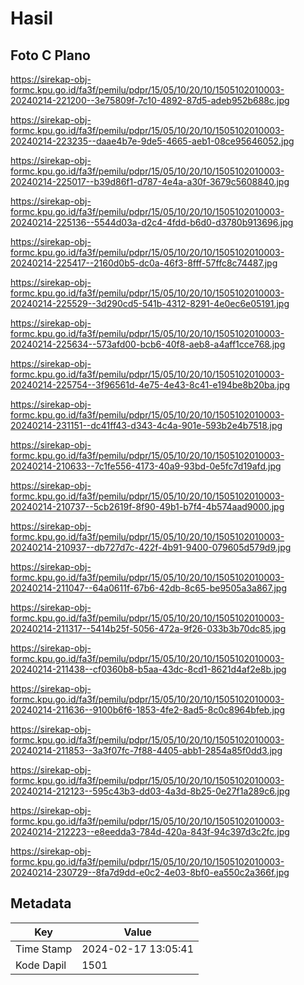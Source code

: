 # Hasil

## Foto C Plano

https://sirekap-obj-formc.kpu.go.id/fa3f/pemilu/pdpr/15/05/10/20/10/1505102010003-20240214-221200--3e75809f-7c10-4892-87d5-adeb952b688c.jpg

https://sirekap-obj-formc.kpu.go.id/fa3f/pemilu/pdpr/15/05/10/20/10/1505102010003-20240214-223235--daae4b7e-9de5-4665-aeb1-08ce95646052.jpg

https://sirekap-obj-formc.kpu.go.id/fa3f/pemilu/pdpr/15/05/10/20/10/1505102010003-20240214-225017--b39d86f1-d787-4e4a-a30f-3679c5608840.jpg

https://sirekap-obj-formc.kpu.go.id/fa3f/pemilu/pdpr/15/05/10/20/10/1505102010003-20240214-225136--5544d03a-d2c4-4fdd-b6d0-d3780b913696.jpg

https://sirekap-obj-formc.kpu.go.id/fa3f/pemilu/pdpr/15/05/10/20/10/1505102010003-20240214-225417--2160d0b5-dc0a-46f3-8fff-57ffc8c74487.jpg

https://sirekap-obj-formc.kpu.go.id/fa3f/pemilu/pdpr/15/05/10/20/10/1505102010003-20240214-225529--3d290cd5-541b-4312-8291-4e0ec6e05191.jpg

https://sirekap-obj-formc.kpu.go.id/fa3f/pemilu/pdpr/15/05/10/20/10/1505102010003-20240214-225634--573afd00-bcb6-40f8-aeb8-a4aff1cce768.jpg

https://sirekap-obj-formc.kpu.go.id/fa3f/pemilu/pdpr/15/05/10/20/10/1505102010003-20240214-225754--3f96561d-4e75-4e43-8c41-e194be8b20ba.jpg

https://sirekap-obj-formc.kpu.go.id/fa3f/pemilu/pdpr/15/05/10/20/10/1505102010003-20240214-231151--dc41ff43-d343-4c4a-901e-593b2e4b7518.jpg

https://sirekap-obj-formc.kpu.go.id/fa3f/pemilu/pdpr/15/05/10/20/10/1505102010003-20240214-210633--7c1fe556-4173-40a9-93bd-0e5fc7d19afd.jpg

https://sirekap-obj-formc.kpu.go.id/fa3f/pemilu/pdpr/15/05/10/20/10/1505102010003-20240214-210737--5cb2619f-8f90-49b1-b7f4-4b574aad9000.jpg

https://sirekap-obj-formc.kpu.go.id/fa3f/pemilu/pdpr/15/05/10/20/10/1505102010003-20240214-210937--db727d7c-422f-4b91-9400-079605d579d9.jpg

https://sirekap-obj-formc.kpu.go.id/fa3f/pemilu/pdpr/15/05/10/20/10/1505102010003-20240214-211047--64a0611f-67b6-42db-8c65-be9505a3a867.jpg

https://sirekap-obj-formc.kpu.go.id/fa3f/pemilu/pdpr/15/05/10/20/10/1505102010003-20240214-211317--5414b25f-5056-472a-9f26-033b3b70dc85.jpg

https://sirekap-obj-formc.kpu.go.id/fa3f/pemilu/pdpr/15/05/10/20/10/1505102010003-20240214-211438--cf0360b8-b5aa-43dc-8cd1-8621d4af2e8b.jpg

https://sirekap-obj-formc.kpu.go.id/fa3f/pemilu/pdpr/15/05/10/20/10/1505102010003-20240214-211636--9100b6f6-1853-4fe2-8ad5-8c0c8964bfeb.jpg

https://sirekap-obj-formc.kpu.go.id/fa3f/pemilu/pdpr/15/05/10/20/10/1505102010003-20240214-211853--3a3f07fc-7f88-4405-abb1-2854a85f0dd3.jpg

https://sirekap-obj-formc.kpu.go.id/fa3f/pemilu/pdpr/15/05/10/20/10/1505102010003-20240214-212123--595c43b3-dd03-4a3d-8b25-0e27f1a289c6.jpg

https://sirekap-obj-formc.kpu.go.id/fa3f/pemilu/pdpr/15/05/10/20/10/1505102010003-20240214-212223--e8eedda3-784d-420a-843f-94c397d3c2fc.jpg

https://sirekap-obj-formc.kpu.go.id/fa3f/pemilu/pdpr/15/05/10/20/10/1505102010003-20240214-230729--8fa7d9dd-e0c2-4e03-8bf0-ea550c2a366f.jpg


## Metadata

| Key        | Value               |
| ---------- | ------------------- |
| Time Stamp | 2024-02-17 13:05:41 |
| Kode Dapil | 1501                |



